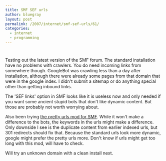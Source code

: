 ```yaml
---
title: SMF SEF urls
author: bluegray
layout: post
permalink: /2007/internet/smf-sef-urls/61/
categories:
  - internet
  - programming
---
```

# 

Testing out the latest version of the SMF forum. The standard installation have no problems with crawlers. You do need incoming links from somewhere though. GoogleBot was crawling less than a day after installation, although there were already some pages from that domain that were in the google index. I didn't submit a sitemap or do anything special other than getting inbound links.

The 'SEF links' option in SMF looks like it is useless now and only needed if you want some ancient stupid bots that don't like dynamic content. But those are probably not worth worrying about.

Also been trying [the pretty urls mod for SMF][1]. While it won't make a difference to the bots, the keywords in the urls might make a difference. Only downside I see is the duplicate content from earlier indexed urls, but 301 redirects should fix that. Because the standard urls look more dynamic, google might prefer the pretty urls more. Don't know if urls might get too long with this mod, will have to check.

 [1]: http://www.simplemachines.org/community/index.php?topic=146969.0

Will try an unknown domain with a clean install next.